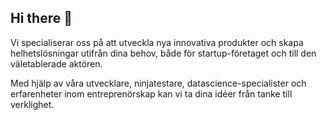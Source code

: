 ## Hi there 👋

Vi specialiserar oss på att utveckla nya innovativa produkter och skapa helhetslösningar utifrån dina behov,
både för startup-företaget och till den väletablerade aktören.

Med hjälp av våra utvecklare, ninjatestare, datascience-specialister och erfarenheter inom entreprenörskap kan vi ta dina idéer från tanke till verklighet.
